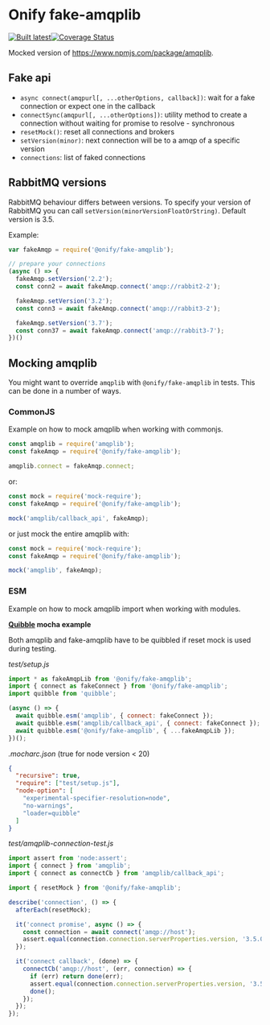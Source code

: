 # Onify fake-amqplib

[![Built latest](https://github.com/onify/fake-amqplib/actions/workflows/build-latest.yaml/badge.svg)](https://github.com/onify/fake-amqplib/actions/workflows/build-latest.yaml)[![Coverage Status](https://coveralls.io/repos/github/onify/fake-amqplib/badge.svg?branch=default)](https://coveralls.io/github/onify/fake-amqplib?branch=default)

Mocked version of https://www.npmjs.com/package/amqplib.

## Fake api

- `async connect(amqpurl[, ...otherOptions, callback])`: wait for a fake connection or expect one in the callback
- `connectSync(amqpurl[, ...otherOptions])`: utility method to create a connection without waiting for promise to resolve - synchronous
- `resetMock()`: reset all connections and brokers
- `setVersion(minor)`: next connection will be to a amqp of a specific version
- `connections`: list of faked connections

## RabbitMQ versions

RabbitMQ behaviour differs between versions. To specify your version of RabbitMQ you can call `setVersion(minorVersionFloatOrString)`. Default version is 3.5.

Example:
```js
var fakeAmqp = require('@onify/fake-amqplib');

// prepare your connections
(async () => {
  fakeAmqp.setVersion('2.2');
  const conn2 = await fakeAmqp.connect('amqp://rabbit2-2');

  fakeAmqp.setVersion('3.2');
  const conn3 = await fakeAmqp.connect('amqp://rabbit3-2');

  fakeAmqp.setVersion('3.7');
  const conn37 = await fakeAmqp.connect('amqp://rabbit3-7');
})()
```

## Mocking amqplib

You might want to override `amqplib` with `@onify/fake-amqplib` in tests. This can be done in a number of ways.

### CommonJS

Example on how to mock amqplib when working with commonjs.

```javascript
const amqplib = require('amqplib');
const fakeAmqp = require('@onify/fake-amqplib');

amqplib.connect = fakeAmqp.connect;
```

or:

```javascript
const mock = require('mock-require');
const fakeAmqp = require('@onify/fake-amqplib');

mock('amqplib/callback_api', fakeAmqp);
```

or just mock the entire amqplib with:

```javascript
const mock = require('mock-require');
const fakeAmqp = require('@onify/fake-amqplib');

mock('amqplib', fakeAmqp);
```

### ESM

Example on how to mock amqplib import when working with modules.

**[Quibble](https://www.npmjs.com/package/quibble) mocha example**

Both amqplib and fake-amqplib have to be quibbled if reset mock is used during testing.

_test/setup.js_
```js
import * as fakeAmqpLib from '@onify/fake-amqplib';
import { connect as fakeConnect } from '@onify/fake-amqplib';
import quibble from 'quibble';

(async () => {
  await quibble.esm('amqplib', { connect: fakeConnect });
  await quibble.esm('amqplib/callback_api', { connect: fakeConnect });
  await quibble.esm('@onify/fake-amqplib', { ...fakeAmqpLib });
})();
```

_.mocharc.json_ (true for node version < 20)
```json
{
  "recursive": true,
  "require": ["test/setup.js"],
  "node-option": [
    "experimental-specifier-resolution=node",
    "no-warnings",
    "loader=quibble"
  ]
}
```

_test/amqplib-connection-test.js_
```js
import assert from 'node:assert';
import { connect } from 'amqplib';
import { connect as connectCb } from 'amqplib/callback_api';

import { resetMock } from '@onify/fake-amqplib';

describe('connection', () => {
  afterEach(resetMock);

  it('connect promise', async () => {
    const connection = await connect('amqp://host');
    assert.equal(connection.connection.serverProperties.version, '3.5.0');
  });

  it('connect callback', (done) => {
    connectCb('amqp://host', (err, connection) => {
      if (err) return done(err);
      assert.equal(connection.connection.serverProperties.version, '3.5.0');
      done();
    });
  });
});
```
